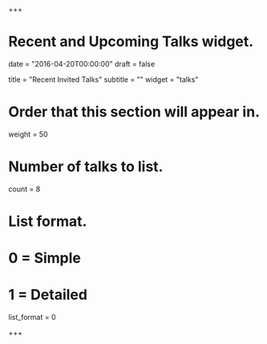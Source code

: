 +++
# Recent and Upcoming Talks widget.

date = "2016-04-20T00:00:00"
draft = false

title = "Recent Invited Talks"
subtitle = ""
widget = "talks"

# Order that this section will appear in.
weight = 50

# Number of talks to list.
count = 8

# List format.
#   0 = Simple
#   1 = Detailed
list_format = 0

+++

